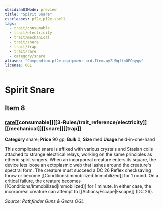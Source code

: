 ```yaml
---
obsidianUIMode: preview
title: "Spirit Snare"
cssclasses: pf2e,pf2e-spell
tags:
  - trait/consumable
  - trait/electricity
  - trait/mechanical
  - trait/snare
  - trait/trap
  - trait/rare
  - category/snare
aliases: "Compendium.pf2e.equipment-srd.Item.uy2U0qftoOEOpygw"
license: OGL
---
```

# Spirit Snare
## Item 8
### [rare](rare "Rare Rarity Trait")[[consumable]][[3-Rules/trait_reference/electricity]][[mechanical]][[snare]][[trap]]

**Category** snare; 
**Price** 90 gp; 
**Bulk** 0; **Size** med
**Usage** held-in-one-hand

This complicated snare is affixed with various crystals and Stasian coils attached to strange electrical relays, working on the same principles as etheric spirit singers. When an incorporeal creature enters its square, the device lets loose an ectoplasmic web that lashes around the creature's spectral form. The creature must succeed a DC 26 Reflex checksaving throw or become [[Conditions/Immobilized|Immobilized]] for 1 round. On a critical failure, the creature becomes [[Conditions/Immobilized|Immobilized]] for 1 minute. In either case, the incorporeal creature can attempt to [[Actions/Escape|Escape]] (DC 26).

*Source: Pathfinder Guns & Gears*
*OGL*